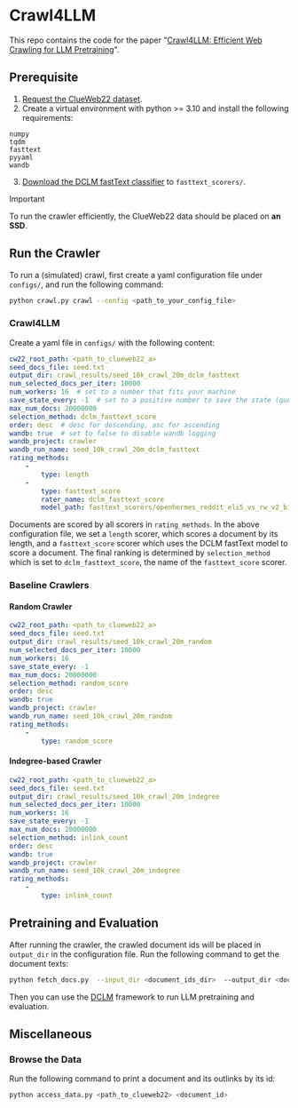 # Crawl4LLM

This repo contains the code for the paper "[Crawl4LLM: Efficient Web Crawling for LLM Pretraining](https://arxiv.org/pdf/2502.13347)".

## Prerequisite

1. [Request the ClueWeb22 dataset](https://lemurproject.org/clueweb22/).
2. Create a virtual environment with python >= 3.10 and install the following requirements:
```
numpy
tqdm
fasttext
pyyaml
wandb
```
3. [Download the DCLM fastText classifier](https://huggingface.co/mlfoundations/fasttext-oh-eli5/tree/main) to `fasttext_scorers/`.

> [!IMPORTANT] 
> To run the crawler efficiently, the ClueWeb22 data should be placed on **an SSD**.

## Run the Crawler

To run a (simulated) crawl, first create a yaml configuration file under `configs/`, and run the following command:

```bash
python crawl.py crawl --config <path_to_your_config_file>
```

### Crawl4LLM

Create a yaml file in `configs/` with the following content:

```yaml
cw22_root_path: <path_to_clueweb22_a>
seed_docs_file: seed.txt
output_dir: crawl_results/seed_10k_crawl_20m_dclm_fasttext
num_selected_docs_per_iter: 10000
num_workers: 16  # set to a number that fits your machine
save_state_every: -1  # set to a positive number to save the state (queue & visited set) of the crawler every certain steps
max_num_docs: 20000000
selection_method: dclm_fasttext_score
order: desc  # desc for descending, asc for ascending
wandb: true  # set to false to disable wandb logging
wandb_project: crawler
wandb_run_name: seed_10k_crawl_20m_dclm_fasttext
rating_methods:
    - 
        type: length
    - 
        type: fasttext_score
        rater_name: dclm_fasttext_score
        model_path: fasttext_scorers/openhermes_reddit_eli5_vs_rw_v2_bigram_200k_train.bin
```

Documents are scored by all scorers in `rating_methods`. In the above configuration file, we set a `length` scorer, which scores a document by its length, and a `fasttext_score` scorer which uses the DCLM fastText model to score a document. The final ranking is determined by `selection_method` which is set to `dclm_fasttext_score`, the name of the `fasttext_score` scorer.

### Baseline Crawlers

#### Random Crawler

```yaml
cw22_root_path: <path_to_clueweb22_a>
seed_docs_file: seed.txt
output_dir: crawl_results/seed_10k_crawl_20m_random
num_selected_docs_per_iter: 10000
num_workers: 16
save_state_every: -1
max_num_docs: 20000000
selection_method: random_score
order: desc
wandb: true
wandb_project: crawler
wandb_run_name: seed_10k_crawl_20m_random
rating_methods:
    - 
        type: random_score
```

#### Indegree-based Crawler

```yaml
cw22_root_path: <path_to_clueweb22_a>
seed_docs_file: seed.txt
output_dir: crawl_results/seed_10k_crawl_20m_indegree
num_selected_docs_per_iter: 10000
num_workers: 16
save_state_every: -1
max_num_docs: 20000000
selection_method: inlink_count
order: desc
wandb: true
wandb_project: crawler
wandb_run_name: seed_10k_crawl_20m_indegree
rating_methods:
    - 
        type: inlink_count
```

## Pretraining and Evaluation

After running the crawler, the crawled document ids will be placed in `output_dir` in the configuration file. Run the following command to get the document texts:

```bash
python fetch_docs.py  --input_dir <document_ids_dir>  --output_dir <document_texts_dir>  --num_workers <num_workers>
```

Then you can use the [DCLM](https://github.com/mlfoundations/dclm/) framework to run LLM pretraining and evaluation.

## Miscellaneous

### Browse the Data

Run the following command to print a document and its outlinks by its id:

```bash
python access_data.py <path_to_clueweb22> <document_id>
```

